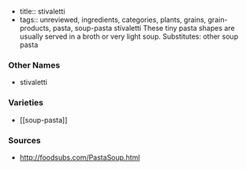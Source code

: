 - title:: stivaletti
- tags:: unreviewed, ingredients, categories, plants, grains, grain-products, pasta, soup-pasta
stivaletti These tiny pasta shapes are usually served in a broth or very light soup. Substitutes: other soup pasta

### Other Names

* stivaletti

### Varieties

* [[soup-pasta]]

### Sources
* http://foodsubs.com/PastaSoup.html

